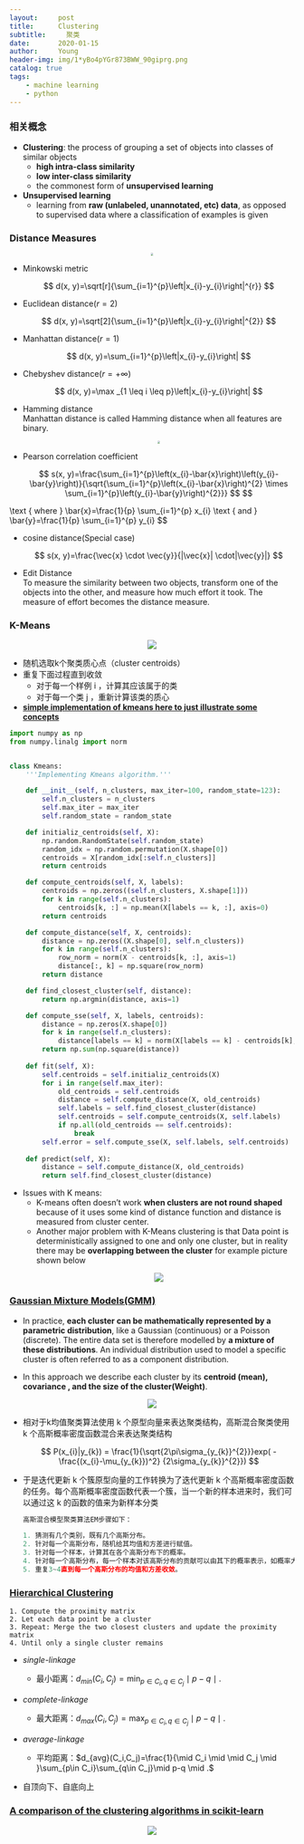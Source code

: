 ```yaml
---
layout:     post
title:      Clustering
subtitle:     聚类
date:       2020-01-15
author:     Young
header-img: img/1*yBo4pYGr873BWW_90giprg.png
catalog: true
tags:
    - machine learning
    - python
---
```



### 相关概念

- **Clustering**: the process of grouping a set of objects into classes of similar objects
  - **high intra-class similarity** 
  - **low inter-class similarity** 
  - the commonest form of **unsupervised learning**
- **Unsupervised learning** 
  - learning from **raw (unlabeled, unannotated, etc) data**, as opposed to supervised data where a classification of examples is given

### Distance Measures

<p align="center">
  <img src="https://github.com/Julian-young/Julian-young.github.io/raw/dev-jiale/img/WX20200115-224253@2x.png" style="zoom:30%" />
</p>

- Minkowski metric
  <p align="center">
  $$
  d(x, y)=\sqrt[r]{\sum_{i=1}^{p}\left|x_{i}-y_{i}\right|^{r}}
  $$
  </p>
  
- Euclidean distance($r=2$)
  <p align="center">
  $$
  d(x, y)=\sqrt[2]{\sum_{i=1}^{p}\left|x_{i}-y_{i}\right|^{2}}
  $$
  </p>
  
- Manhattan distance($r=1$)
  <p align="center">
  $$
  d(x, y)=\sum_{i=1}^{p}\left|x_{i}-y_{i}\right|
  $$
  </p>
  
- Chebyshev distance($r=+\infty$)
  <p align="center">
  $$
  d(x, y)=\max _{1 \leq i \leq p}\left|x_{i}-y_{i}\right|
  $$
  </p>
  
- Hamming distance
  <br>
  Manhattan distance is called Hamming distance when all features are binary.
  <p align="center">
    <img src="https://github.com/Julian-young/Julian-young.github.io/raw/dev-jiale/img/WX20200115-225620@2x.png" style="zoom:30%" />
  </p>

- Pearson correlation coefficient
  <p align="center">
  $$
  s(x, y)=\frac{\sum_{i=1}^{p}\left(x_{i}-\bar{x}\right)\left(y_{i}-\bar{y}\right)}{\sqrt{\sum_{i=1}^{p}\left(x_{i}-\bar{x}\right)^{2} \times \sum_{i=1}^{p}\left(y_{i}-\bar{y}\right)^{2}}}
  $$
  $$
\text { where } \bar{x}=\frac{1}{p} \sum_{i=1}^{p} x_{i} \text { and } \bar{y}=\frac{1}{p} \sum_{i=1}^{p} y_{i}
  $$
  </p>
  
- cosine distance(Special case)
  <p align="center">
  $$
  s(x, y)=\frac{\vec{x} \cdot \vec{y}}{|\vec{x}| \cdot|\vec{y}|}
  $$
  </p>
  
- Edit Distance
  <br>
  To measure the similarity between two objects, transform one of the objects into the other, and measure how much effort it took. The measure of effort becomes the distance measure.



### K-Means

<p align="center">
  <img src="https://stanford.edu/~cpiech/cs221/img/kmeansMath.png" style="zoom:100%" />
</p>

- 随机选取k个聚类质心点（cluster centroids）
- 重复下面过程直到收敛
  - 对于每一个样例 i ，计算其应该属于的类
  - 对于每一个类 j ，重新计算该类的质心
- **[simple implementation of kmeans here to just illustrate some concepts](https://towardsdatascience.com/k-means-clustering-algorithm-applications-evaluation-methods-and-drawbacks-aa03e644b48a)**

```python
import numpy as np
from numpy.linalg import norm


class Kmeans:
    '''Implementing Kmeans algorithm.'''

    def __init__(self, n_clusters, max_iter=100, random_state=123):
        self.n_clusters = n_clusters
        self.max_iter = max_iter
        self.random_state = random_state

    def initializ_centroids(self, X):
        np.random.RandomState(self.random_state)
        random_idx = np.random.permutation(X.shape[0])
        centroids = X[random_idx[:self.n_clusters]]
        return centroids

    def compute_centroids(self, X, labels):
        centroids = np.zeros((self.n_clusters, X.shape[1]))
        for k in range(self.n_clusters):
            centroids[k, :] = np.mean(X[labels == k, :], axis=0)
        return centroids

    def compute_distance(self, X, centroids):
        distance = np.zeros((X.shape[0], self.n_clusters))
        for k in range(self.n_clusters):
            row_norm = norm(X - centroids[k, :], axis=1)
            distance[:, k] = np.square(row_norm)
        return distance

    def find_closest_cluster(self, distance):
        return np.argmin(distance, axis=1)

    def compute_sse(self, X, labels, centroids):
        distance = np.zeros(X.shape[0])
        for k in range(self.n_clusters):
            distance[labels == k] = norm(X[labels == k] - centroids[k], axis=1)
        return np.sum(np.square(distance))
    
    def fit(self, X):
        self.centroids = self.initializ_centroids(X)
        for i in range(self.max_iter):
            old_centroids = self.centroids
            distance = self.compute_distance(X, old_centroids)
            self.labels = self.find_closest_cluster(distance)
            self.centroids = self.compute_centroids(X, self.labels)
            if np.all(old_centroids == self.centroids):
                break
        self.error = self.compute_sse(X, self.labels, self.centroids)
    
    def predict(self, X):
        distance = self.compute_distance(X, old_centroids)
        return self.find_closest_cluster(distance)
```

- Issues with K means: 
  - K-means often doesn’t work **when clusters are not round shaped** because of it uses some kind of distance function and distance is measured from cluster center. 	
  - Another major problem with K-Means clustering is that Data point is deterministically assigned to one and only one cluster, but in reality there may be **overlapping between the cluster** for example picture shown below
  <p align="center">
    <img src="https://miro.medium.com/max/1826/0*uQTamSp8hAcnJPl0." style="zoom:100%" />
  </p>

### **[Gaussian Mixture Models(GMM)](https://home.deib.polimi.it/matteucc/Clustering/tutorial_html/mixture.html)**

- In practice, **each cluster can be mathematically represented by a parametric distribution**, like a Gaussian (continuous) or a Poisson (discrete). The entire data set is therefore modelled by **a mixture of these distributions**. An individual distribution used to model a specific cluster is often referred to as a component distribution.

- In this approach we describe each cluster by its **centroid (mean), covariance , and the size of the cluster(Weight)**.

<p align="center">
  <img src="https://miro.medium.com/max/1864/0*W7QWSZOJm-l-_m96." style="zoom:100%" />
</p>

- 相对于k均值聚类算法使用 k 个原型向量来表达聚类结构，高斯混合聚类使用 k 个高斯概率密度函数混合来表达聚类结构
  <p align="center">
  $$
  P(x_{i}|y_{k}) = \frac{1}{\sqrt{2\pi\sigma_{y_{k}}^{2}}}exp( -\frac{(x_{i}-\mu_{y_{k}})^2}  {2\sigma_{y_{k}}^{2}})
  $$
  </p>

- 于是迭代更新 k 个簇原型向量的工作转换为了迭代更新 k 个高斯概率密度函数的任务。每个高斯概率密度函数代表一个簇，当一个新的样本进来时，我们可以通过这 k 的函数的值来为新样本分类
  ```python
  高斯混合模型聚类算法EM步骤如下：
  
  1. 猜测有几个类别，既有几个高斯分布。
  2. 针对每一个高斯分布，随机给其均值和方差进行赋值。
  3. 针对每一个样本，计算其在各个高斯分布下的概率。
  4. 针对每一个高斯分布，每一个样本对该高斯分布的贡献可以由其下的概率表示，如概率大则表示贡献大，反之亦然。这样把样本对该高斯分布的贡献作为权重来计算加权的均值和方差。之后替代其原本的均值和方差。
  5. 重复3~4直到每一个高斯分布的均值和方差收敛。
  ```

### [Hierarchical Clustering](https://home.deib.polimi.it/matteucc/Clustering/tutorial_html/hierarchical.html)

```
1. Compute the proximity matrix
2. Let each data point be a cluster
3. Repeat: Merge the two closest clusters and update the proximity matrix
4. Until only a single cluster remains
```

- *single-linkage*
  - 最小距离：$d_{min}(C_i,C_j)=\min_{p\in C_i,q\in C_j}\mid p-q \mid .$  
- *complete-linkage*
  - 最大距离：$d_{max}(C_i,C_j)=\max_{p\in C_i,q\in C_j}\mid p-q \mid .$  
- *average-linkage*
  - 平均距离：$d_{avg}(C_i,C_j)=\frac{1}{\mid C_i \mid \mid C_j \mid }\sum_{p\in C_i}\sum_{q\in C_j}\mid p-q \mid .$  

- 自顶向下、自底向上


### [A comparison of the clustering algorithms in scikit-learn](https://scikit-learn.org/stable/modules/clustering.html#k-means)

<p align="center">
  <img src="https://github.com/Julian-young/Julian-young.github.io/raw/dev-jiale/img/WX20200117-211658@2x.png" style="zoom:100%" />
</p>
